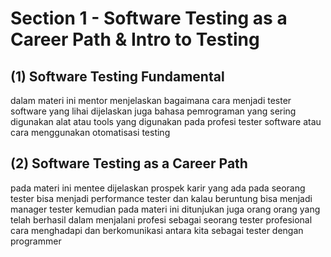 # Section 1 - Software Testing as a Career Path & Intro to Testing

## (1) Software Testing Fundamental
dalam materi ini mentor menjelaskan bagaimana cara menjadi tester software yang lihai
dijelaskan juga bahasa pemrograman yang sering digunakan
alat atau tools yang digunakan pada profesi tester software atau cara menggunakan otomatisasi testing


## (2) Software Testing as a Career Path
pada materi ini mentee dijelaskan prospek karir yang ada pada seorang tester bisa menjadi performance tester dan kalau beruntung bisa menjadi manager tester
kemudian pada materi ini ditunjukan juga orang orang yang telah berhasil dalam menjalani profesi sebagai seorang tester profesional
cara menghadapi dan berkomunikasi antara kita sebagai tester dengan programmer
